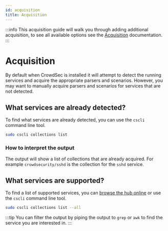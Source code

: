 ```yaml
---
id: acquisition
title: Acquisition
---
```


:::info
This acquisition guide will walk you through adding additional acquisition, to see all available options see the [Acquisition](/docs/next/acquisition/intro) documentation.
:::

# Acquisition

By default when CrowdSec is installed it will attempt to detect the running services and acquire the appropriate parsers and scenarios. However, you may want to manually acquire parsers and scenarios for services that are not detected.

## What services are already detected?

To find what services are already detected, you can use the `cscli` command line tool.

```bash
sudo cscli collections list
```

### How to interpret the output

The output will show a list of collections that are already acquired. For example `crowdsecurity/sshd` is the collection for the `sshd` service.

## What services are supported?

To find a list of supported services, you can [browse the hub online](https://hub.crowdsec.net/) or use the `cscli` command line tool.

```bash
sudo cscli collections list --all
```

:::tip
You can filter the output by piping the output to `grep` or `awk` to find the service you are interested in.
:::

